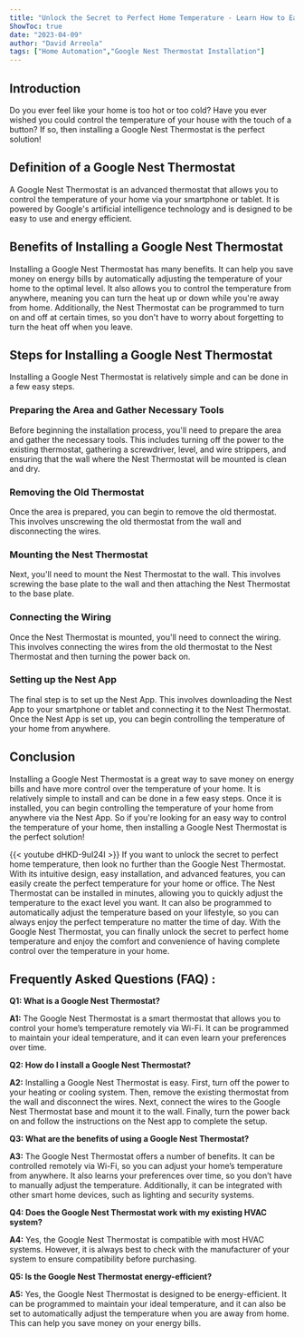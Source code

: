 ```yaml
---
title: "Unlock the Secret to Perfect Home Temperature - Learn How to Easily Install a Google Nest Thermostat!"
ShowToc: true 
date: "2023-04-09"
author: "David Arreola" 
tags: ["Home Automation","Google Nest Thermostat Installation"]
---
```

## Introduction
Do you ever feel like your home is too hot or too cold? Have you ever wished you could control the temperature of your house with the touch of a button? If so, then installing a Google Nest Thermostat is the perfect solution!

## Definition of a Google Nest Thermostat
A Google Nest Thermostat is an advanced thermostat that allows you to control the temperature of your home via your smartphone or tablet. It is powered by Google's artificial intelligence technology and is designed to be easy to use and energy efficient.

## Benefits of Installing a Google Nest Thermostat
Installing a Google Nest Thermostat has many benefits. It can help you save money on energy bills by automatically adjusting the temperature of your home to the optimal level. It also allows you to control the temperature from anywhere, meaning you can turn the heat up or down while you're away from home. Additionally, the Nest Thermostat can be programmed to turn on and off at certain times, so you don't have to worry about forgetting to turn the heat off when you leave.

## Steps for Installing a Google Nest Thermostat
Installing a Google Nest Thermostat is relatively simple and can be done in a few easy steps.

### Preparing the Area and Gather Necessary Tools
Before beginning the installation process, you'll need to prepare the area and gather the necessary tools. This includes turning off the power to the existing thermostat, gathering a screwdriver, level, and wire strippers, and ensuring that the wall where the Nest Thermostat will be mounted is clean and dry.

### Removing the Old Thermostat
Once the area is prepared, you can begin to remove the old thermostat. This involves unscrewing the old thermostat from the wall and disconnecting the wires.

### Mounting the Nest Thermostat
Next, you'll need to mount the Nest Thermostat to the wall. This involves screwing the base plate to the wall and then attaching the Nest Thermostat to the base plate.

### Connecting the Wiring
Once the Nest Thermostat is mounted, you'll need to connect the wiring. This involves connecting the wires from the old thermostat to the Nest Thermostat and then turning the power back on.

### Setting up the Nest App
The final step is to set up the Nest App. This involves downloading the Nest App to your smartphone or tablet and connecting it to the Nest Thermostat. Once the Nest App is set up, you can begin controlling the temperature of your home from anywhere.

## Conclusion
Installing a Google Nest Thermostat is a great way to save money on energy bills and have more control over the temperature of your home. It is relatively simple to install and can be done in a few easy steps. Once it is installed, you can begin controlling the temperature of your home from anywhere via the Nest App. So if you're looking for an easy way to control the temperature of your home, then installing a Google Nest Thermostat is the perfect solution!

{{< youtube dHKD-9uI24I >}} 
If you want to unlock the secret to perfect home temperature, then look no further than the Google Nest Thermostat. With its intuitive design, easy installation, and advanced features, you can easily create the perfect temperature for your home or office. The Nest Thermostat can be installed in minutes, allowing you to quickly adjust the temperature to the exact level you want. It can also be programmed to automatically adjust the temperature based on your lifestyle, so you can always enjoy the perfect temperature no matter the time of day. With the Google Nest Thermostat, you can finally unlock the secret to perfect home temperature and enjoy the comfort and convenience of having complete control over the temperature in your home.

## Frequently Asked Questions (FAQ) :
**Q1: What is a Google Nest Thermostat?**

**A1:** The Google Nest Thermostat is a smart thermostat that allows you to control your home’s temperature remotely via Wi-Fi. It can be programmed to maintain your ideal temperature, and it can even learn your preferences over time.

**Q2: How do I install a Google Nest Thermostat?**

**A2:** Installing a Google Nest Thermostat is easy. First, turn off the power to your heating or cooling system. Then, remove the existing thermostat from the wall and disconnect the wires. Next, connect the wires to the Google Nest Thermostat base and mount it to the wall. Finally, turn the power back on and follow the instructions on the Nest app to complete the setup.

**Q3: What are the benefits of using a Google Nest Thermostat?**

**A3:** The Google Nest Thermostat offers a number of benefits. It can be controlled remotely via Wi-Fi, so you can adjust your home’s temperature from anywhere. It also learns your preferences over time, so you don’t have to manually adjust the temperature. Additionally, it can be integrated with other smart home devices, such as lighting and security systems.

**Q4: Does the Google Nest Thermostat work with my existing HVAC system?**

**A4:** Yes, the Google Nest Thermostat is compatible with most HVAC systems. However, it is always best to check with the manufacturer of your system to ensure compatibility before purchasing.

**Q5: Is the Google Nest Thermostat energy-efficient?**

**A5:** Yes, the Google Nest Thermostat is designed to be energy-efficient. It can be programmed to maintain your ideal temperature, and it can also be set to automatically adjust the temperature when you are away from home. This can help you save money on your energy bills.





